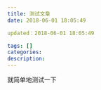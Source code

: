```yaml
---
title: 测试文章
date: 2018-06-01 18:05:49

updated：2018-06-01 18:05:49

tags: []
categories: 
description: 
---
```


就简单地测试一下